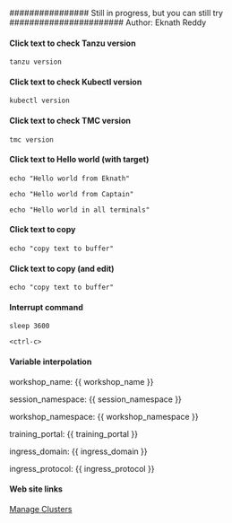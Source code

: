 ################ Still in progress, but you can still try #######################
Author: Eknath Reddy

#### Click text to check Tanzu version

```execute
tanzu version
```

#### Click text to check Kubectl version

```execute
kubectl version
```

#### Click text to check TMC version

```execute
tmc version
```

#### Click text to Hello world (with target)

```execute-1
echo "Hello world from Eknath"
```

```execute-2
echo "Hello world from Captain"
```

```execute-all
echo "Hello world in all terminals"
```

#### Click text to copy

```copy
echo "copy text to buffer"
```

#### Click text to copy (and edit)

```copy-and-edit
echo "copy text to buffer"
```

#### Interrupt command

```execute
sleep 3600
```

```execute
<ctrl-c>
```

#### Variable interpolation

workshop_name: {{ workshop_name }}

session_namespace: {{ session_namespace }}

workshop_namespace: {{ workshop_namespace }}

training_portal: {{ training_portal }}

ingress_domain: {{ ingress_domain }}

ingress_protocol: {{ ingress_protocol }}

#### Web site links

[Manage Clusters](https://tanzuemea.tmc.cloud.vmware.com/clusters)
